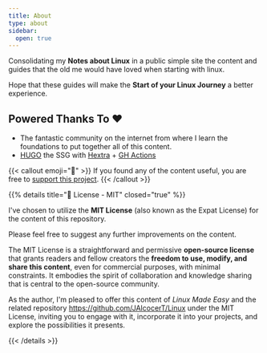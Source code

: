 ```yaml
---
title: About
type: about
sidebar:
  open: true
---
```


Consolidating my **Notes about Linux** in a public simple site the content and guides that the old me would have loved when starting with linux.

Hope that these guides will make the **Start of your Linux Journey** a better experience.


## Powered Thanks To ❤️ 

* The fantastic community on the internet from where I learn the foundations to put together all of this content.
* [HUGO](https://github.com/gohugoio/hugo) the SSG with [Hextra](https://github.com/imfing/hextra) + [GH Actions](https://github.com/JAlcocerT/Linux/tree/main/.github/workflows)

{{< callout emoji="📢" >}}
  If you found any of the content useful, you are free to [support this project](https://ko-fi.com/jalcocertech).
{{< /callout >}}


{{% details title="📜 License - MIT" closed="true" %}}

I've chosen to utilize the **MIT License** (also known as the Expat License) for the content of this repository.

Please feel free to suggest any further improvements on the content.

The MIT License is a straightforward and permissive **open-source license** that grants readers and fellow creators the **freedom to use, modify, and share this content**, even for commercial purposes, with minimal constraints. It embodies the spirit of collaboration and knowledge sharing that is central to the open-source community.

As the author, I'm pleased to offer this content of *Linux Made Easy* and the related repository <https://github.com/JAlcocerT/Linux> under the MIT License, inviting you to engage with it, incorporate it into your projects, and explore the possibilities it presents.

{{< /details >}}
